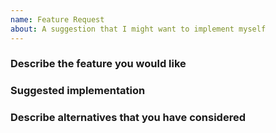 ```yaml
---
name: Feature Request
about: A suggestion that I might want to implement myself
---
```


### Describe the feature you would like

### Suggested implementation

### Describe alternatives that you have considered
